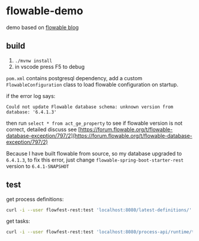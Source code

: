 # flowable-demo

demo based on [flowable blog](https://blog.flowable.org/2018/12/19/building-your-own-flowable-spring-boot-application/)

## build

1. `./mvnw install`
2. in vscode press F5 to debug

`pom.xml` contains postgresql dependency, add a custom `FlowableConfiguration` class to load flowable configuration on startup.

if the error log says:

```log
Could not update Flowable database schema: unknown version from database: '6.4.1.3'
```

then run `select * from act_ge_property` to see if flowable version is not correct, detailed discuss see [https://forum.flowable.org/t/flowable-database-exception/797/2](https://forum.flowable.org/t/flowable-database-exception/797/2)

Because I have built flowable from source, so my database upgraded to `6.4.1.3`, to fix this error, just change `flowable-spring-boot-starter-rest` version to `6.4.1-SNAPSHOT`

## test

get process definitions:

```sh
curl -i --user flowfest-rest:test 'localhost:8080/latest-definitions/'
```

get tasks:

```sh
curl -i --user flowfest-rest:test 'localhost:8080/process-api/runtime/tasks/'
```
